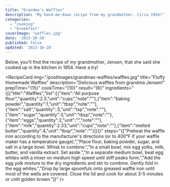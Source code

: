 ```yaml
---
title: "Grandma's Waffles"
description: "My hand-me-down recipe from my grandmother. Circa 1954!"
categories:
  - "cooking"
  - "breakfast"
coverImage: "waffles.jpg"
date: '2023-10-28'
published: false
updated: '2023-10-28'
---
```

<script> // usables
	import RecipeCard from '$lib/components/usables/RecipeCard/RecipeCard.svelte';
</script>
Below, you'll find the recipe of my grandmother, Jensen, that she said she cooked up in the kitchen in 1954. Have a try!

<RecipeCard
    img="/postImages/grandmas-waffles/waffles.jpg"
    title="Fluffy Homemade Waffles"
    description="Delicious waffles from grandma Jensen!"
    prepTime="{15}"
    cookTime="{10}"
    result="{6}"
    ingredients="{[{"title":"Waffles","list":[{"item":"All purpose flour","quantity":2.5,"unit":"cups","note":""},{"item":"baking powder","quantity":1,"unit":"tbsp","note":""},{"item":"salt","quantity":.5,"unit":"tsp","note":""},{"item":"sugar","quantity":3,"unit":"tbsp","note":""},{"item":"eggs","quantity":2,"unit":"","note":""},{"item":"milk","quantity":2.33,"unit":"cups","note":""},{"item":"melted butter","quantity":4,"unit":"tbsp","note":""}]}]}"
    steps="{["Preheat the waffle iron according to the manufacturer's directions (or to 400°F if your waffle maker has a temperature gauge).","Place flour, baking powder, sugar, and salt in a large bowl. Whisk to combine.","In a small bowl, mix egg yolks, milk, butter, and vanilla extract. Set aside.","In a separate medium bowl, beat egg whites with a mixer on medium high speed until stiff peaks form.","Add the egg yolk mixture to the dry ingredients and stir to combine. Gently fold in the egg whites.","Drop by large spoonfuls onto greased waffle iron until most of the wells are covered. Close the lid and cook for about 3-5 minutes or until golden brown."]}"
/>
